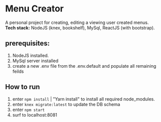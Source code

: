 # Menu Creator
A personal project for creating, editing a viewing user created menus. <br />
<b>Tech stack:</b> NodeJS (knex, bookshelf), MySql, ReactJS (with bootstrap).

prerequisites:
-------------
1. NodeJS installed.
2. MySql server installed
3. create a new .env file from the .env.default and populate all remaining feilds

How to run
-----------
1. enter `npm install` | "Yarn install" to install all required node_modules.
2. enter `knex migrate:latest` to update the DB schema
3. enter `npm start`
4. surf to localhost:8081